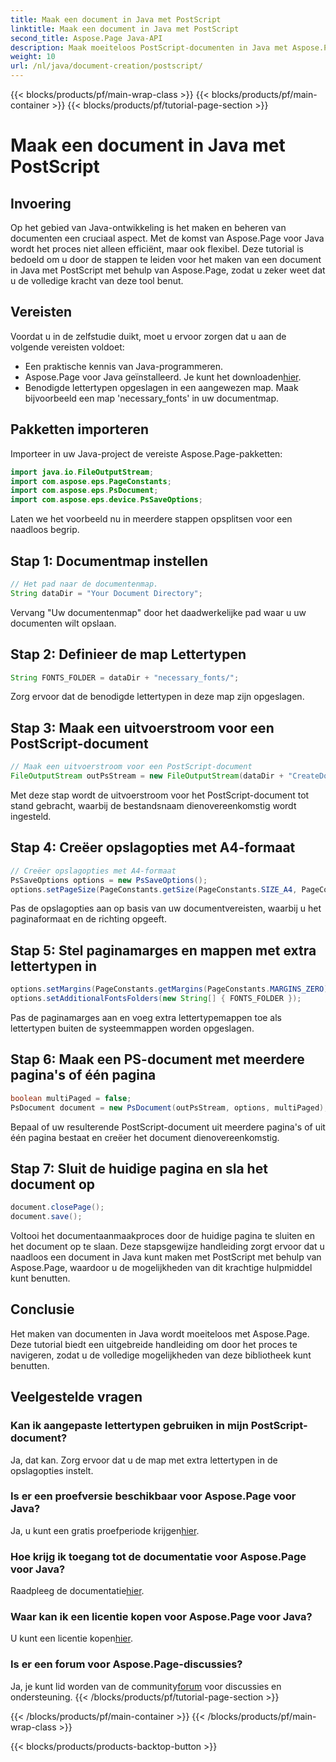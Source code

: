 ```yaml
---
title: Maak een document in Java met PostScript
linktitle: Maak een document in Java met PostScript
second_title: Aspose.Page Java-API
description: Maak moeiteloos PostScript-documenten in Java met Aspose.Page. Pas het paginaformaat, de marges en lettertypen aan. Probeer nu de gratis proefperiode!
weight: 10
url: /nl/java/document-creation/postscript/
---
```


{{< blocks/products/pf/main-wrap-class >}}
{{< blocks/products/pf/main-container >}}
{{< blocks/products/pf/tutorial-page-section >}}

# Maak een document in Java met PostScript

## Invoering
Op het gebied van Java-ontwikkeling is het maken en beheren van documenten een cruciaal aspect. Met de komst van Aspose.Page voor Java wordt het proces niet alleen efficiënt, maar ook flexibel. Deze tutorial is bedoeld om u door de stappen te leiden voor het maken van een document in Java met PostScript met behulp van Aspose.Page, zodat u zeker weet dat u de volledige kracht van deze tool benut.
## Vereisten
Voordat u in de zelfstudie duikt, moet u ervoor zorgen dat u aan de volgende vereisten voldoet:
- Een praktische kennis van Java-programmeren.
-  Aspose.Page voor Java geïnstalleerd. Je kunt het downloaden[hier](https://releases.aspose.com/page/java/).
- Benodigde lettertypen opgeslagen in een aangewezen map. Maak bijvoorbeeld een map 'necessary_fonts' in uw documentmap.
## Pakketten importeren
Importeer in uw Java-project de vereiste Aspose.Page-pakketten:
```java
import java.io.FileOutputStream;
import com.aspose.eps.PageConstants;
import com.aspose.eps.PsDocument;
import com.aspose.eps.device.PsSaveOptions;

```
Laten we het voorbeeld nu in meerdere stappen opsplitsen voor een naadloos begrip.
## Stap 1: Documentmap instellen
```java
// Het pad naar de documentenmap.
String dataDir = "Your Document Directory";
```
Vervang "Uw documentenmap" door het daadwerkelijke pad waar u uw documenten wilt opslaan.
## Stap 2: Definieer de map Lettertypen
```java
String FONTS_FOLDER = dataDir + "necessary_fonts/";
```
Zorg ervoor dat de benodigde lettertypen in deze map zijn opgeslagen.
## Stap 3: Maak een uitvoerstroom voor een PostScript-document
```java
// Maak een uitvoerstroom voor een PostScript-document
FileOutputStream outPsStream = new FileOutputStream(dataDir + "CreateDocument_outPS.ps");
```
Met deze stap wordt de uitvoerstroom voor het PostScript-document tot stand gebracht, waarbij de bestandsnaam dienovereenkomstig wordt ingesteld.
## Stap 4: Creëer opslagopties met A4-formaat
```java
// Creëer opslagopties met A4-formaat
PsSaveOptions options = new PsSaveOptions();
options.setPageSize(PageConstants.getSize(PageConstants.SIZE_A4, PageConstants.ORIENTATION_PORTRAIT));
```
Pas de opslagopties aan op basis van uw documentvereisten, waarbij u het paginaformaat en de richting opgeeft.
## Stap 5: Stel paginamarges en mappen met extra lettertypen in
```java
options.setMargins(PageConstants.getMargins(PageConstants.MARGINS_ZERO));
options.setAdditionalFontsFolders(new String[] { FONTS_FOLDER });
```
Pas de paginamarges aan en voeg extra lettertypemappen toe als lettertypen buiten de systeemmappen worden opgeslagen.
## Stap 6: Maak een PS-document met meerdere pagina's of één pagina
```java
boolean multiPaged = false;
PsDocument document = new PsDocument(outPsStream, options, multiPaged);
```
Bepaal of uw resulterende PostScript-document uit meerdere pagina's of uit één pagina bestaat en creëer het document dienovereenkomstig.
## Stap 7: Sluit de huidige pagina en sla het document op
```java
document.closePage();
document.save();
```
Voltooi het documentaanmaakproces door de huidige pagina te sluiten en het document op te slaan.
Deze stapsgewijze handleiding zorgt ervoor dat u naadloos een document in Java kunt maken met PostScript met behulp van Aspose.Page, waardoor u de mogelijkheden van dit krachtige hulpmiddel kunt benutten.
## Conclusie
Het maken van documenten in Java wordt moeiteloos met Aspose.Page. Deze tutorial biedt een uitgebreide handleiding om door het proces te navigeren, zodat u de volledige mogelijkheden van deze bibliotheek kunt benutten.
## Veelgestelde vragen
### Kan ik aangepaste lettertypen gebruiken in mijn PostScript-document?
Ja, dat kan. Zorg ervoor dat u de map met extra lettertypen in de opslagopties instelt.
### Is er een proefversie beschikbaar voor Aspose.Page voor Java?
 Ja, u kunt een gratis proefperiode krijgen[hier](https://releases.aspose.com/).
### Hoe krijg ik toegang tot de documentatie voor Aspose.Page voor Java?
 Raadpleeg de documentatie[hier](https://reference.aspose.com/page/java/).
### Waar kan ik een licentie kopen voor Aspose.Page voor Java?
 U kunt een licentie kopen[hier](https://purchase.aspose.com/buy).
### Is er een forum voor Aspose.Page-discussies?
 Ja, je kunt lid worden van de community[forum](https://forum.aspose.com/c/page/39) voor discussies en ondersteuning.
{{< /blocks/products/pf/tutorial-page-section >}}

{{< /blocks/products/pf/main-container >}}
{{< /blocks/products/pf/main-wrap-class >}}

{{< blocks/products/products-backtop-button >}}
